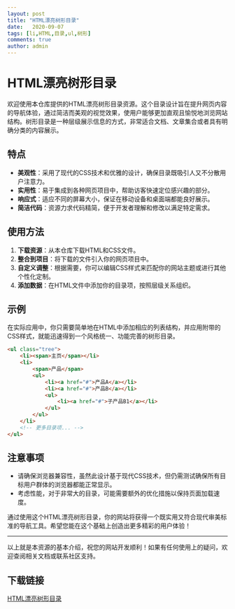 ```yaml
---
layout: post
title: "HTML漂亮树形目录"
date:   2020-09-07
tags: [li,HTML,目录,ul,树形]
comments: true
author: admin
---
```

# HTML漂亮树形目录

欢迎使用本仓库提供的HTML漂亮树形目录资源。这个目录设计旨在提升网页内容的导航体验，通过简洁而美观的视觉效果，使用户能够更加直观且愉悦地浏览网站结构。树形目录是一种层级展示信息的方式，非常适合文档、文章集合或者具有明确分类的内容展示。

## 特点

- **美观性**：采用了现代的CSS技术和优雅的设计，确保目录既吸引人又不分散用户注意力。
- **实用性**：易于集成到各种网页项目中，帮助访客快速定位感兴趣的部分。
- **响应式**：适应不同的屏幕大小，保证在移动设备和桌面端都能良好展示。
- **简洁代码**：资源力求代码精简，便于开发者理解和修改以满足特定需求。

## 使用方法

1. **下载资源**：从本仓库下载HTML和CSS文件。
2. **整合到项目**：将下载的文件引入你的网页项目中。
3. **自定义调整**：根据需要，你可以编辑CSS样式来匹配你的网站主题或进行其他个性化定制。
4. **添加数据**：在HTML文件中添加你的目录项，按照层级关系组织。

## 示例

在实际应用中，你只需要简单地在HTML中添加相应的列表结构，并应用附带的CSS样式，就能迅速得到一个风格统一、功能完善的树形目录。

```html
<ul class="tree">
    <li><span>主页</span></li>
    <li>
        <span>产品</span>
        <ul>
            <li><a href="#">产品A</a></li>
            <li><a href="#">产品B</a></li>
            <ul>
                <li><a href="#">子产品B1</a></li>
            </ul>
        </ul>
    </li>
    <!-- 更多目录项... -->
</ul>
```

## 注意事项

- 请确保浏览器兼容性，虽然此设计基于现代CSS技术，但仍需测试确保所有目标用户群体的浏览器都能正常显示。
- 考虑性能，对于非常大的目录，可能需要额外的优化措施以保持页面加载速度。

通过使用这个HTML漂亮树形目录，你的网站将获得一个既实用又符合现代审美标准的导航工具。希望您能在这个基础上创造出更多精彩的用户体验！

---

以上就是本资源的基本介绍，祝您的网站开发顺利！如果有任何使用上的疑问，欢迎查阅相关文档或联系社区支持。

## 下载链接

[HTML漂亮树形目录](https://pan.quark.cn/s/31a6b2e91e0a)
